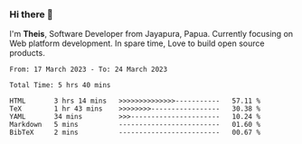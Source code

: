 ### Hi there 👋

I'm <b>Theis</b>, Software Developer from Jayapura, Papua. Currently focusing on Web platform development. In spare time, Love to build open source products.



 
 <!--START_SECTION:waka-->

```text
From: 17 March 2023 - To: 24 March 2023

Total Time: 5 hrs 40 mins

HTML       3 hrs 14 mins   >>>>>>>>>>>>>>-----------   57.11 %
TeX        1 hr 43 mins    >>>>>>>>-----------------   30.38 %
YAML       34 mins         >>>----------------------   10.24 %
Markdown   5 mins          -------------------------   01.60 %
BibTeX     2 mins          -------------------------   00.67 %
```

<!--END_SECTION:waka-->
